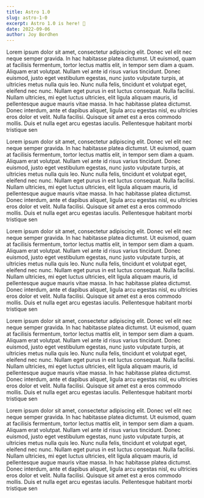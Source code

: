 ```yaml
---
title: Astro 1.0
slug: astro-1-0
excerpt: Astro 1.0 is here! 🎉
date: 2022-09-06
author: Joy Bordhen
---
```


Lorem ipsum dolor sit amet, consectetur adipiscing elit. Donec vel elit nec neque semper gravida. In hac habitasse platea dictumst. Ut euismod, quam at facilisis fermentum, tortor lectus mattis elit, in tempor sem diam a quam. Aliquam erat volutpat. Nullam vel ante id risus varius tincidunt. Donec euismod, justo eget vestibulum egestas, nunc justo vulputate turpis, at ultricies metus nulla quis leo. Nunc nulla felis, tincidunt et volutpat eget, eleifend nec nunc. Nullam eget purus in est luctus consequat. Nulla facilisi. Nullam ultricies, mi eget luctus ultricies, elit ligula aliquam mauris, id pellentesque augue mauris vitae massa. In hac habitasse platea dictumst. Donec interdum, ante et dapibus aliquet, ligula arcu egestas nisl, eu ultricies eros dolor et velit. Nulla facilisi. Quisque sit amet est a eros commodo mollis. Duis et nulla eget arcu egestas iaculis. Pellentesque habitant morbi tristique sen

Lorem ipsum dolor sit amet, consectetur adipiscing elit. Donec vel elit nec neque semper gravida. In hac habitasse platea dictumst. Ut euismod, quam at facilisis fermentum, tortor lectus mattis elit, in tempor sem diam a quam. Aliquam erat volutpat. Nullam vel ante id risus varius tincidunt. Donec euismod, justo eget vestibulum egestas, nunc justo vulputate turpis, at ultricies metus nulla quis leo. Nunc nulla felis, tincidunt et volutpat eget, eleifend nec nunc. Nullam eget purus in est luctus consequat. Nulla facilisi. Nullam ultricies, mi eget luctus ultricies, elit ligula aliquam mauris, id pellentesque augue mauris vitae massa. In hac habitasse platea dictumst. Donec interdum, ante et dapibus aliquet, ligula arcu egestas nisl, eu ultricies eros dolor et velit. Nulla facilisi. Quisque sit amet est a eros commodo mollis. Duis et nulla eget arcu egestas iaculis. Pellentesque habitant morbi tristique sen

Lorem ipsum dolor sit amet, consectetur adipiscing elit. Donec vel elit nec neque semper gravida. In hac habitasse platea dictumst. Ut euismod, quam at facilisis fermentum, tortor lectus mattis elit, in tempor sem diam a quam. Aliquam erat volutpat. Nullam vel ante id risus varius tincidunt. Donec euismod, justo eget vestibulum egestas, nunc justo vulputate turpis, at ultricies metus nulla quis leo. Nunc nulla felis, tincidunt et volutpat eget, eleifend nec nunc. Nullam eget purus in est luctus consequat. Nulla facilisi. Nullam ultricies, mi eget luctus ultricies, elit ligula aliquam mauris, id pellentesque augue mauris vitae massa. In hac habitasse platea dictumst. Donec interdum, ante et dapibus aliquet, ligula arcu egestas nisl, eu ultricies eros dolor et velit. Nulla facilisi. Quisque sit amet est a eros commodo mollis. Duis et nulla eget arcu egestas iaculis. Pellentesque habitant morbi tristique sen

Lorem ipsum dolor sit amet, consectetur adipiscing elit. Donec vel elit nec neque semper gravida. In hac habitasse platea dictumst. Ut euismod, quam at facilisis fermentum, tortor lectus mattis elit, in tempor sem diam a quam. Aliquam erat volutpat. Nullam vel ante id risus varius tincidunt. Donec euismod, justo eget vestibulum egestas, nunc justo vulputate turpis, at ultricies metus nulla quis leo. Nunc nulla felis, tincidunt et volutpat eget, eleifend nec nunc. Nullam eget purus in est luctus consequat. Nulla facilisi. Nullam ultricies, mi eget luctus ultricies, elit ligula aliquam mauris, id pellentesque augue mauris vitae massa. In hac habitasse platea dictumst. Donec interdum, ante et dapibus aliquet, ligula arcu egestas nisl, eu ultricies eros dolor et velit. Nulla facilisi. Quisque sit amet est a eros commodo mollis. Duis et nulla eget arcu egestas iaculis. Pellentesque habitant morbi tristique sen

Lorem ipsum dolor sit amet, consectetur adipiscing elit. Donec vel elit nec neque semper gravida. In hac habitasse platea dictumst. Ut euismod, quam at facilisis fermentum, tortor lectus mattis elit, in tempor sem diam a quam. Aliquam erat volutpat. Nullam vel ante id risus varius tincidunt. Donec euismod, justo eget vestibulum egestas, nunc justo vulputate turpis, at ultricies metus nulla quis leo. Nunc nulla felis, tincidunt et volutpat eget, eleifend nec nunc. Nullam eget purus in est luctus consequat. Nulla facilisi. Nullam ultricies, mi eget luctus ultricies, elit ligula aliquam mauris, id pellentesque augue mauris vitae massa. In hac habitasse platea dictumst. Donec interdum, ante et dapibus aliquet, ligula arcu egestas nisl, eu ultricies eros dolor et velit. Nulla facilisi. Quisque sit amet est a eros commodo mollis. Duis et nulla eget arcu egestas iaculis. Pellentesque habitant morbi tristique sen
